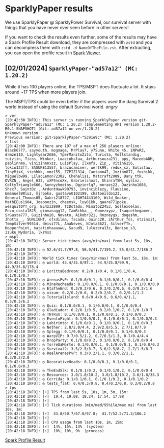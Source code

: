 # SparklyPaper results

We use SparklyPaper @ SparklyPower Survival, our survival server with things that you have never ever seen before in other servers!

If you want to check the results even further, some of the results may have a Spark Profile Result download, they are compressed with `zstd` and you can decompress them with `zstd -d NameOfTheFile.zst`. After extracting, you can open the profile result in [Spark Viewer](https://spark.lucko.me/).

## [02/01/2024] `SparklyPaper-"ad57a12" (MC: 1.20.2)`

While it has 100 players online, the TPS/MSPT does fluctuate a lot. It stays around ~17 TPS when more players join.

The MSPT/TPS could be even better if the players used the dang Survival 2 world instead of using the default Survival world. *angry*

```
> ver
[20:42:30 INFO]: This server is running SparklyPaper version git-SparklyPaper-"ad57a12" (MC: 1.20.2) (Implementing API version 1.20.2-R0.1-SNAPSHOT) (Git: ad57a12 on ver/1.20.2)
Unknown version
Previous version: git-SparklyPaper-"5391e9c" (MC: 1.20.2)
> list
[20:42:00 INFO]: There are 107 of a max of 250 players online: Black6777, sayyouth, mogmage, MrPlay7, y7Sunn, White_45, iNPeRZ, drmzn110, Lightyear2686, YperManitoZito, Turista, Vollstandig, tuiziin, Ticos, Winker, Luazinhalua, Arthursouza231, ppy, MacedoADM, pablinnmo, vinizinnnxzz, LuisPlay, ilxmfs, Zip_, Vitin6156, tokio123ff, SASUKE13557, brazucaminer, wertk99, redux_sz, Sulistaw, TinyMixX, stehhkk, vmz155, ZZPIZ1314, Caetano47, Jvzinn877, fushikk, Miguelbw99, LilacLemon72302, Chehalis1, Matcraft2009, Dany_ttk, OVRZN_, Angel_632, xXP4ncoXx, Gabrielshoxt, ShinraTSM, oysLnz, ColtyTriangle666, Sunnyzheetos, Dgzinrlq7, moraes22, Duzinho1688, Shzx7, SaintDz_, ArdentHawk90793, invinciblezy, Flausino, EmanuelBRluz, mjrpoka, gustavo0102199, chatonildo123, General_Thomas05, Gabri218727, LIGHT4443169, Wild_Snaker, MathEEus1904, Joaooozin, cheemsk, luy01kk, gaara771poke, wesquit0YT_org, BL4z32809, TzDotado, MinatoZ2453, Sollexdelax, Enzo_costa1825, giovanagg12, IamRikka__, Gomezxypz, Isaquethegamer, SrGusta777, Guizinho20, Novato, Aikobr321, Rnzneygs, dogeshm, Jhotta__, SUNLIGHT, ofxdilma, facada, Guinc20, zArthur_fds, ntzinxit, TempSilver99514, deivi77L, AnaNeves, NJota3621, SilverYTk, HopperPaint, batatinhaaauwu, Sacud9, luluzera13z, Denise_s3, Izuku_Mydoria, lkrmsz
> mspt
[20:42:10 INFO]: Server tick times (avg/min/max) from last 5s, 10s, 1m:
[20:42:10 INFO]: ◴ 52.6/41.7/97.8, 56.0/41.7/159.2, 55.0/41.7/186.2
[20:42:10 INFO]:
[20:42:10 INFO]: World tick times (avg/min/max) from last 5s, 10s, 1m:
[20:42:10 INFO]: ◴ world: 43.4/35.8/87.1, 44.9/35.8/99.9, 44.9/35.8/178.4
[20:42:10 INFO]: ◴ LorittaBedroom: 0.2/0.1/0.4, 0.1/0.1/0.4, 0.1/0.1/0.7
[20:42:10 INFO]: ◴ ArenasPvP: 0.1/0.0/0.1, 0.1/0.0/0.1, 0.1/0.0/0.4
[20:42:10 INFO]: ◴ MinaRecheada: 0.1/0.0/0.1, 0.1/0.0/0.1, 0.1/0.0/0.9
[20:42:10 INFO]: ◴ EtaTheEnd: 0.3/0.2/0.6, 0.3/0.2/0.6, 0.3/0.2/1.6
[20:42:10 INFO]: ◴ xizum: 0.2/0.2/0.6, 0.2/0.2/0.7, 0.2/0.1/1.2
[20:42:10 INFO]: ◴ TutorialIsland: 0.6/0.4/0.9, 0.6/0.4/1.1, 0.5/0.3/6.2
[20:42:10 INFO]: ◴ Quiz: 0.1/0.0/0.1, 0.1/0.0/0.1, 0.1/0.0/0.4
[20:42:10 INFO]: ◴ Gladiador: 0.2/0.1/0.5, 0.2/0.1/0.7, 0.1/0.1/0.7
[20:42:10 INFO]: ◴ TNTRun: 0.1/0.0/0.1, 0.1/0.0/0.1, 0.1/0.0/0.3
[20:42:10 INFO]: ◴ EventoFight: 0.1/0.0/0.1, 0.1/0.0/0.1, 0.1/0.0/0.3
[20:42:10 INFO]: ◴ Labirinto: 0.1/0.0/0.1, 0.1/0.0/0.1, 0.1/0.0/0.3
[20:42:10 INFO]: ◴ Nether: 2.8/2.0/4.4, 2.9/2.0/5.5, 2.7/1.8/7.9
[20:42:10 INFO]: ◴ Splegg: 0.1/0.0/0.1, 0.1/0.0/0.1, 0.1/0.0/0.3
[20:42:10 INFO]: ◴ WarpVIP: 0.7/0.5/1.2, 0.7/0.5/1.3, 0.7/0.4/4.4
[20:42:10 INFO]: ◴ DropParty: 0.1/0.0/0.2, 0.1/0.0/0.2, 0.1/0.0/0.4
[20:42:10 INFO]: ◴ TorreDaMorte: 0.1/0.0/0.1, 0.1/0.0/0.1, 0.1/0.0/0.3
[20:42:10 INFO]: ◴ Survival2: 3.5/2.5/8.7, 3.6/2.5/8.7, 2.7/1.5/8.7
[20:42:10 INFO]: ◴ RealArenasPvP: 0.3/0.2/1.1, 0.3/0.2/1.1, 0.3/0.2/2.0
[20:42:10 INFO]: ◴ DecorativeHeads: 0.1/0.0/0.1, 0.1/0.0/0.1, 0.1/0.0/0.3
[20:42:10 INFO]: ◴ TheEndSlk: 0.1/0.1/0.2, 0.1/0.1/0.2, 0.1/0.0/0.4
[20:42:10 INFO]: ◴ Resources: 3.0/1.8/10.2, 3.0/1.8/10.2, 3.6/1.8/38.3
[20:42:10 INFO]: ◴ Corrida: 0.1/0.1/0.1, 0.1/0.1/0.2, 0.1/0.1/0.2
[20:42:10 INFO]: ◴ tests_flat: 0.4/0.3/0.8, 0.4/0.2/0.8, 0.3/0.2/0.8
> tps
[20:42:18 INFO]: [⚡] TPS from last 5s, 10s, 1m, 5m, 15m:
[20:42:18 INFO]: [⚡]  19.4, 19.08, 18.24, 17.54, 17.98
[20:42:18 INFO]: [⚡]
[20:42:18 INFO]: [⚡] Tick durations (min/med/95%ile/max ms) from last 10s, 1m:
[20:42:18 INFO]: [⚡]  43.0/50.7/67.0/97.8;  41.7/52.5/71.3/186.2
[20:42:18 INFO]: [⚡]
[20:42:18 INFO]: [⚡] CPU usage from last 10s, 1m, 15m:
[20:42:18 INFO]: [⚡]  14%, 15%, 14%  (system)
[20:42:18 INFO]: [⚡]  10%, 10%, 9%  (process)
```

[Spark Profile Result](https://hosted-things.perfectdreams.net/sparklypower/sparkprofiles/sparklypaper-02012024-mGEnTSxU2n.sparkprofile.zst)